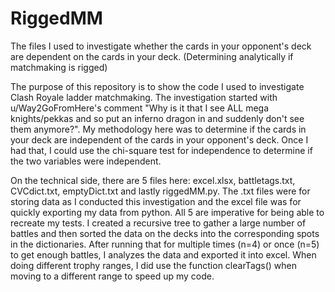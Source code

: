 # RiggedMM
The files I used to investigate whether the cards in your opponent's deck are dependent on the cards in your deck.  (Determining analytically if matchmaking is rigged)

The purpose of this repository is to show the code I used to investigate Clash Royale ladder matchmaking.  The investigation started with u/Way2GoFromHere's comment "Why is it that I see ALL mega knights/pekkas and so put an inferno dragon in and suddenly don't see them anymore?".  My methodology here was to determine if the cards in your deck are independent of the cards in your opponent's deck.  Once I had that, I could use the chi-square test for independence to determine if the two variables were independent.  

On the technical side, there are 5 files here: excel.xlsx, battletags.txt, CVCdict.txt, emptyDict.txt and lastly riggedMM.py. The .txt files were for storing data as I conducted this investigation and the excel file was for quickly exporting my data from python.  All 5 are imperative for being able to recreate my tests.  I created a recursive tree to gather a large number of battles and then sorted the data on the decks into the corresponding spots in the dictionaries.  After running that for multiple times (n=4) or once (n=5) to get enough battles, I analyzes the data and exported it into excel. When doing different trophy ranges, I did use the function clearTags() when moving to a different range to speed up my code. 
